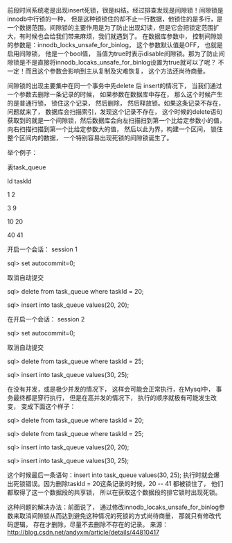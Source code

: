 前段时间系统老是出现insert死锁，很是纠结。经过排查发现是间隙锁！间隙锁是innodb中行锁的一种， 但是这种锁锁住的却不止一行数据，他锁住的是多行，是一个数据范围。间隙锁的主要作用是为了防止出现幻读，但是它会把锁定范围扩大，有时候也会给我们带来麻烦，我们就遇到了。 在数据库参数中， 控制间隙锁的参数是：innodb_locks_unsafe_for_binlog， 这个参数默认值是OFF， 也就是启用间隙锁， 他是一个bool值， 当值为true时表示disable间隙锁。那为了防止间隙锁是不是直接将innodb_locaks_unsafe_for_binlog设置为true就可以了呢？ 不一定！而且这个参数会影响到主从复制及灾难恢复， 这个方法还尚待商量。

间隙锁的出现主要集中在同一个事务中先delete 后 insert的情况下， 当我们通过一个参数去删除一条记录的时候， 如果参数在数据库中存在， 那么这个时候产生的是普通行锁， 锁住这个记录， 然后删除， 然后释放锁。如果这条记录不存在，问题就来了， 数据库会扫描索引，发现这个记录不存在， 这个时候的delete语句获取到的就是一个间隙锁，然后数据库会向左扫描扫到第一个比给定参数小的值， 向右扫描扫描到第一个比给定参数大的值， 然后以此为界，构建一个区间， 锁住整个区间内的数据， 一个特别容易出现死锁的间隙锁诞生了。

举个例子：

表task_queue

Id           taskId

1              2

3              9

10            20

40            41

开启一个会话： session 1

sql> set autocommit=0;


取消自动提交

sql> delete from task_queue where taskId = 20;

sql> insert into task_queue values(20, 20);

在开启一个会话： session 2

sql> set autocommit=0;


取消自动提交

sql> delete from task_queue where taskId = 25;

sql> insert into task_queue values(30, 25);

在没有并发，或是极少并发的情况下， 这样会可能会正常执行，在Mysql中， 事务最终都是穿行执行， 但是在高并发的情况下， 执行的顺序就极有可能发生改变， 变成下面这个样子：

sql> delete from task_queue where taskId = 20;

sql> delete from task_queue where taskId = 25;

sql> insert into task_queue values(20, 20);

sql> insert into task_queue values(30, 25);

这个时候最后一条语句：insert into task_queue values(30, 25); 执行时就会爆出死锁错误。因为删除taskId = 20这条记录的时候，20 --  41 都被锁住了， 他们都取得了这一个数据段的共享锁， 所以在获取这个数据段的排它锁时出现死锁。

这种问题的解决办法：前面说了， 通过修改innodb_locaks_unsafe_for_binlog参数来取消间隙锁从而达到避免这种情况的死锁的方式尚待商量， 那就只有修改代码逻辑， 存在才删除，尽量不去删除不存在的记录。
来源： <http://blog.csdn.net/andyxm/article/details/44810417>